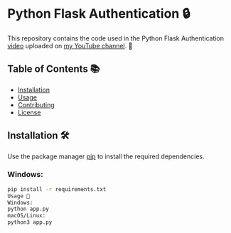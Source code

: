 # Python Flask Authentication 🔒

This repository contains the code used in the Python Flask Authentication [video](https://www.youtube.com/watch?v=71EU8gnZqZQ) uploaded on [my YouTube channel](https://www.youtube.com/watch?v=71EU8gnZqZQ). 🎥

## Table of Contents 📚
- [Installation](#installation)
- [Usage](#usage)
- [Contributing](#contributing)
- [License](#license)

## Installation 🛠️

Use the package manager [pip](https://pip.pypa.io/en/stable/) to install the required dependencies.

### Windows:
```bash
pip install -r requirements.txt
Usage 🚀
Windows:
python app.py
macOS/Linux:
python3 app.py
